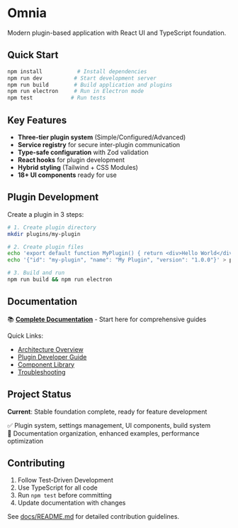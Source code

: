 # Omnia

Modern plugin-based application with React UI and TypeScript foundation.

## Quick Start

```bash
npm install           # Install dependencies
npm run dev          # Start development server
npm run build        # Build application and plugins
npm run electron     # Run in Electron mode
npm test            # Run tests
```

## Key Features

- **Three-tier plugin system** (Simple/Configured/Advanced)
- **Service registry** for secure inter-plugin communication
- **Type-safe configuration** with Zod validation
- **React hooks** for plugin development
- **Hybrid styling** (Tailwind + CSS Modules)
- **18+ UI components** ready for use

## Plugin Development

Create a plugin in 3 steps:

```bash
# 1. Create plugin directory
mkdir plugins/my-plugin

# 2. Create plugin files
echo 'export default function MyPlugin() { return <div>Hello World</div>; }' > plugins/my-plugin/index.tsx
echo '{"id": "my-plugin", "name": "My Plugin", "version": "1.0.0"}' > plugins/my-plugin/plugin.json5

# 3. Build and run
npm run build && npm run electron
```

## Documentation

📚 **[Complete Documentation](./docs/README.md)** - Start here for comprehensive guides

Quick Links:
- [Architecture Overview](./docs/architecture/ARCHITECTURE.md)
- [Plugin Developer Guide](./docs/architecture/PLUGIN_DEVELOPER_GUIDE.md)
- [Component Library](./docs/ui/COMPONENT_LIBRARY.md)
- [Troubleshooting](./docs/development/TROUBLESHOOTING.md)

## Project Status

**Current**: Stable foundation complete, ready for feature development

✅ Plugin system, settings management, UI components, build system  
🔄 Documentation organization, enhanced examples, performance optimization

## Contributing

1. Follow Test-Driven Development
2. Use TypeScript for all code
3. Run `npm test` before committing
4. Update documentation with changes

See [docs/README.md](./docs/README.md) for detailed contribution guidelines.